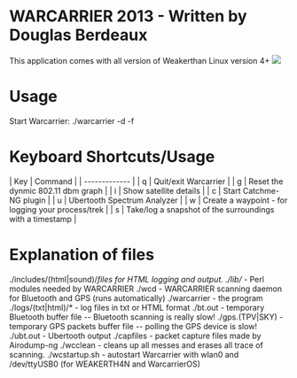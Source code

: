 # WARCARRIER 2013 - Written by Douglas Berdeaux 
This application comes with all version of Weakerthan Linux version 4+
<img src="https://weaknetlabs.com/images/wc.gif" />
# Usage
Start Warcarrier: ./warcarrier -d <wlan device> -f <filename for airodump>

# Keyboard Shortcuts/Usage
| Key | Command |
| ------------- |
| q | Quit/exit Warcarrier |
| g | Reset the dynmic 802.11 dbm graph |
| i | Show satellite details |
| c | Start Catchme-NG plugin |
| u | Ubertooth Spectrum Analyzer |
| w | Create a waypoint - for logging your process/trek |
| s | Take/log a snapshot of the surroundings with a timestamp |

# Explanation of files
./includes/(html|sound)/*files for HTML logging and output.
./lib/* - Perl modules needed by WARCARRIER
./wcd - WARCARRIER scanning daemon for Bluetooth and GPS (runs automatically)
./warcarrier - the program
./logs/(txt|html)/* - log files in txt or HTML format
./bt.out - temporary Bluetooth buffer file -- Bluetooth scanning is really slow!
./gps.(TPV|SKY) - temporary GPS packets buffer file -- polling the GPS device is slow!
./ubt.out - Ubertooth output
./capfiles - packet capture files made by Airodump-ng
./wcclean - cleans up all messes and erases all trace of scanning.
./wcstartup.sh - autostart Warcarrier with wlan0 and /dev/ttyUSB0 (for WEAKERTH4N and WarcarrierOS)
